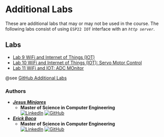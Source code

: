 # Additional Labs

These are additional labs that may or may not be used in the course. The following labs consist of using `ESP22 IOT` interface with an *`http server`*.

## Labs
- [Lab 9 WiFi and Internet of Things (IOT)](lab9.md)
- [Lab 10 WiFi and Internet of Things (IOT): Servo Motor Control](lab10.md)
- [Lab 11 WiFi and IOT: ADC MOnitor](lab11.md)

@see [GitHub Additional Labs](https://github.com/jminjares4/Microprocessor-2-Lab-Template/tree/main/Additional_Labs)

### Authors
* [***Jesus Minjares***](https://github.com/jminjares4)
  * **Master of Science in Computer Engineering** <br>
    [![LinkedIn](https://img.shields.io/badge/LinkedIn-0077B5?style=for-the-badge&logo=linkedin&logoColor=white&style=flat)](https://www.linkedin.com/in/jesusminjares/) [![GitHub](https://img.shields.io/badge/GitHub-100000?style=for-the-badge&logo=github&logoColor=white&style=flat)](https://github.com/jminjares4)
* [***Erick Baca***](https://github.com/eabaca2419)
  * **Master of Science in Computer Engineering** <br>
    [![LinkedIn](https://img.shields.io/badge/LinkedIn-0077B5?style=for-the-badge&logo=linkedin&logoColor=white&style=flat)](https://www.linkedin.com/in/erick-baca-484bbb215/) [![GitHub](https://img.shields.io/badge/GitHub-100000?style=for-the-badge&logo=github&logoColor=white&style=flat)](https://github.com/eabaca2419)

